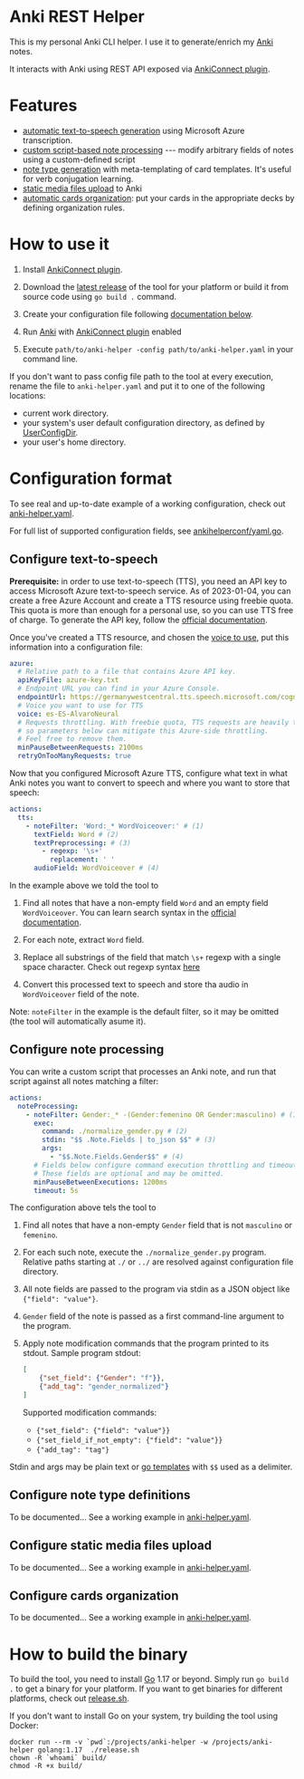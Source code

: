 # Anki REST Helper

This is my personal Anki CLI helper. I use it to generate/enrich my [Anki](https://apps.ankiweb.net/) notes.

It interacts with Anki using REST API exposed via [AnkiConnect plugin](https://github.com/FooSoft/anki-connect).

# Features

- [automatic text-to-speech generation](#configure-text-to-speech) using Microsoft Azure transcription.
- [custom script-based note processing](#configure-note-processing) --- modify arbitrary fields of notes using a
  custom-defined script
- [note type generation](#configure-note-type-definitions) with meta-templating of card templates. It's useful for verb
  conjugation learning.
- [static media files upload](#configure-static-media-files-upload) to Anki
- [automatic cards organization](#configure-cards-organization): put your cards in the appropriate decks by defining
  organization rules.

# How to use it

1. Install [AnkiConnect plugin](https://github.com/FooSoft/anki-connect).

2. Download the [latest release](https://github.com/lfyuomr-gylo/anki-rest-helper/releases) of the tool for your
   platform or build it from source code using `go build .` command.

3. Create your configuration file following [documentation below](#configuration-format).

4. Run [Anki](https://apps.ankiweb.net/) with [AnkiConnect plugin](https://github.com/FooSoft/anki-connect) enabled

5. Execute `path/to/anki-helper -config path/to/anki-helper.yaml` in your command line.

If you don't want to pass config file path to the tool at every execution, rename the file to `anki-helper.yaml`
and put it to one of the following locations:

- current work directory.
- your system's user default configuration directory, as defined
  by [UserConfigDir](https://pkg.go.dev/os#UserConfigDir).
- your user's home directory.

# Configuration format

To see real and up-to-date example of a working configuration,
check out [anki-helper.yaml](./anki-helper.yaml).

For full list of supported configuration fields, see [ankihelperconf/yaml.go](./ankihelperconf/yaml.go).

## Configure text-to-speech

**Prerequisite:** in order to use text-to-speech (TTS), you need an API key to access Microsoft Azure text-to-speech
service.
As of 2023-01-04, you can create a free Azure Account and create a TTS resource using freebie quota.
This quota is more than enough for a personal use, so you can use TTS free of charge.
To generate the API key, follow
the [official documentation](https://learn.microsoft.com/en-us/azure/cognitive-services/speech-service/overview#get-started).

Once you've created a TTS resource, and chosen
the [voice to use](https://learn.microsoft.com/en-us/azure/cognitive-services/speech-service/language-support?tabs=stt-tts),
put this information into a configuration file:

```yaml
azure:
  # Relative path to a file that contains Azure API key.
  apiKeyFile: azure-key.txt
  # Endpoint URL you can find in your Azure Console. 
  endpointUrl: https://germanywestcentral.tts.speech.microsoft.com/cognitiveservices/v1
  # Voice you want to use for TTS
  voice: es-ES-AlvaroNeural
  # Requests throttling. With freebie quota, TTS requests are heavily throttled on the Azure side,
  # so parameters below can mitigate this Azure-side throttling.
  # Feel free to remove them.
  minPauseBetweenRequests: 2100ms
  retryOnTooManyRequests: true
```

Now that you configured Microsoft Azure TTS, configure what text in what Anki notes you want to convert to speech
and where you want to store that speech:

```yaml
actions:
  tts:
    - noteFilter: 'Word:_* WordVoiceover:' # (1)
      textField: Word # (2)
      textPreprocessing: # (3)
        - regexp: '\s+'
          replacement: ' '
      audioField: WordVoiceover # (4)
```

In the example above we told the tool to

1. Find all notes that have a non-empty field `Word` and an empty field `WordVoiceover`.
   You can learn search syntax in the [official documentation](https://docs.ankiweb.net/searching.html).

2. For each note, extract `Word` field.

3. Replace all substrings of the field that match `\s+` regexp with a single space character.
   Check out regexp syntax [here](https://github.com/google/re2/wiki/Syntax)

4. Convert this processed text to speech and store tha audio in `WordVoiceover` field of the note.

Note: `noteFilter` in the example is the default filter, so it may be omitted (the tool will automatically asume it).

## Configure note processing

You can write a custom script that processes an Anki note, and run that script against all notes matching a filter:

```yaml
actions:
  noteProcessing:
    - noteFilter: Gender:_* -(Gender:femenino OR Gender:masculino) # (1)
      exec:
        command: ./normalize_gender.py # (2)
        stdin: "$$ .Note.Fields | to_json $$" # (3)
        args:
          - "$$.Note.Fields.Gender$$" # (4)
      # Fields below configure command execution throttling and timeouts.
      # These fields are optional and may be omitted.
      minPauseBetweenExecutions: 1200ms
      timeout: 5s
```

The configuration above tels the tool to

1. Find all notes that have a non-empty `Gender` field that is not `masculino` or `femenino`.

2. For each such note, execute the `./normalize_gender.py` program.
   Relative paths starting at `./` or `../` are resolved against configuration file directory.

3. All note fields are passed to the program via stdin as a JSON object like `{"field": "value"}`.

4. `Gender` field of the note is passed as a first command-line argument to the program.

5. Apply note modification commands that the program printed to its stdout. Sample program stdout:
   ```json
   [
       {"set_field": {"Gender": "f"}}, 
       {"add_tag": "gender_normalized"}
   ]
   ```

   Supported modification commands:

    - `{"set_field": {"field": "value"}}`
    - `{"set_field_if_not_empty": {"field": "value"}}`
    - `{"add_tag": "tag"}`

Stdin and args may be plain text or [go templates](https://pkg.go.dev/text/template) with `$$` used as a delimiter.

## Configure note type definitions

To be documented... See a working example in [anki-helper.yaml](./anki-helper.yaml).

## Configure static media files upload

To be documented... See a working example in [anki-helper.yaml](./anki-helper.yaml).

## Configure cards organization

To be documented... See a working example in [anki-helper.yaml](./anki-helper.yaml).

# How to build the binary

To build the tool, you need to install [Go](https://go.dev/) 1.17 or beyond.
Simply run `go build .` to get a binary for your platform.
If you want to get binaries for different platforms, check out [release.sh](./release.sh).

If you don't want to install Go on your system, try building the tool using Docker:

```
docker run --rm -v `pwd`:/projects/anki-helper -w /projects/anki-helper golang:1.17  ./release.sh
chown -R `whoami` build/
chmod -R +x build/
```